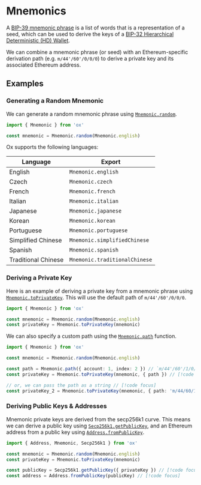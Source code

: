 # Mnemonics

A [BIP-39 mnemonic phrase](https://github.com/bitcoin/bips/blob/master/bip-0039.mediawiki) is a list of words that is a representation of a seed, which can be used to derive the keys of a [BIP-32 Hierarchical Deterministic (HD) Wallet](https://github.com/bitcoin/bips/blob/master/bip-0032.mediawiki).

We can combine a mnemonic phrase (or seed) with an Ethereum-specific derivation path (e.g. `m/44'/60'/0/0/0`) to derive a private key and its associated Ethereum address.

## Examples

### Generating a Random Mnemonic

We can generate a random mnemonic phrase using [`Mnemonic.random`](/api/Mnemonic/random).

```ts twoslash
import { Mnemonic } from 'ox'

const mnemonic = Mnemonic.random(Mnemonic.english)
```

Ox supports the following languages:

| Language            | Export                        |
| ------------------- | ----------------------------- |
| English             | `Mnemonic.english`            |
| Czech               | `Mnemonic.czech`              |
| French              | `Mnemonic.french`             |
| Italian             | `Mnemonic.italian`            |
| Japanese            | `Mnemonic.japanese`           |
| Korean              | `Mnemonic.korean`             |
| Portuguese          | `Mnemonic.portuguese`         |
| Simplified Chinese  | `Mnemonic.simplifiedChinese`  |
| Spanish             | `Mnemonic.spanish`            |
| Traditional Chinese | `Mnemonic.traditionalChinese` |

### Deriving a Private Key

Here is an example of deriving a private key from a mnemonic phrase using [`Mnemonic.toPrivateKey`](/api/Mnemonic/toPrivateKey). This will use the default path of `m/44'/60'/0/0/0`.

```ts twoslash
import { Mnemonic } from 'ox'

const mnemonic = Mnemonic.random(Mnemonic.english)
const privateKey = Mnemonic.toPrivateKey(mnemonic)
```

We can also specify a custom path using the [`Mnemonic.path`](/api/Mnemonic/path) function.

```ts twoslash
import { Mnemonic } from 'ox'

const mnemonic = Mnemonic.random(Mnemonic.english)

const path = Mnemonic.path({ account: 1, index: 2 }) // `m/44'/60'/1/0/2` // [!code focus]
const privateKey = Mnemonic.toPrivateKey(mnemonic, { path }) // [!code focus]

// or, we can pass the path as a string // [!code focus]
const privateKey_2 = Mnemonic.toPrivateKey(mnemonic, { path: 'm/44/60/1/0/2' }) // [!code focus]
```

### Deriving Public Keys & Addresses

Mnemonic private keys are derived from the secp256k1 curve. This means we can derive a public key using [`Secp256k1.getPublicKey`](/api/Secp256k1/getPublicKey), and an Ethereum address from a public key using [`Address.fromPublicKey`](/api/Address/fromPublicKey).

```ts twoslash
import { Address, Mnemonic, Secp256k1 } from 'ox'

const mnemonic = Mnemonic.random(Mnemonic.english)
const privateKey = Mnemonic.toPrivateKey(mnemonic)

const publicKey = Secp256k1.getPublicKey({ privateKey }) // [!code focus]
const address = Address.fromPublicKey(publicKey) // [!code focus]
```
